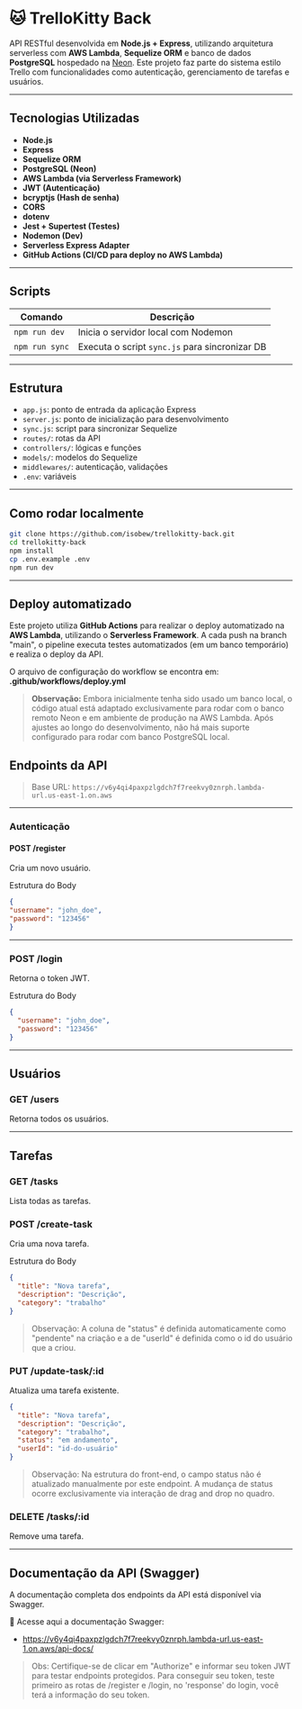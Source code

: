 # 🐱 TrelloKitty Back

API RESTful desenvolvida em **Node.js + Express**, utilizando arquitetura serverless com **AWS Lambda**, **Sequelize ORM** e banco de dados **PostgreSQL** hospedado na [Neon](https://neon.tech). Este projeto faz parte do sistema estilo Trello com funcionalidades como autenticação, gerenciamento de tarefas e usuários.

---

## Tecnologias Utilizadas

- **Node.js**
- **Express**
- **Sequelize ORM**
- **PostgreSQL (Neon)**
- **AWS Lambda (via Serverless Framework)**
- **JWT (Autenticação)**
- **bcryptjs (Hash de senha)**
- **CORS**
- **dotenv**
- **Jest + Supertest (Testes)**
- **Nodemon (Dev)**
- **Serverless Express Adapter**
- **GitHub Actions (CI/CD para deploy no AWS Lambda)**

---

## Scripts

| Comando       | Descrição                                      |
| ------------- | ---------------------------------------------- |
| `npm run dev` | Inicia o servidor local com Nodemon        |
| `npm run sync`| Executa o script `sync.js` para sincronizar DB |

---

## Estrutura

- `app.js`: ponto de entrada da aplicação Express
- `server.js`: ponto de inicialização para desenvolvimento
- `sync.js`: script para sincronizar Sequelize
- `routes/`: rotas da API
- `controllers/`: lógicas e funções
- `models/`: modelos do Sequelize
- `middlewares/`: autenticação, validações
- `.env`: variáveis

---

## Como rodar localmente

```bash
git clone https://github.com/isobew/trellokitty-back.git
cd trellokitty-back
npm install
cp .env.example .env 
npm run dev
```

---
 
## Deploy automatizado

Este projeto utiliza **GitHub Actions** para realizar o deploy automatizado na **AWS Lambda**, utilizando o **Serverless Framework**. A cada push na branch "main", o pipeline executa testes automatizados (em um banco temporário) e realiza o deploy da API.

O arquivo de configuração do workflow se encontra em: **.github/workflows/deploy.yml**


> **Observação:** Embora inicialmente tenha sido usado um banco local, o código atual está adaptado exclusivamente para rodar com o banco remoto Neon e em ambiente de produção na AWS Lambda.
Após ajustes ao longo do desenvolvimento, não há mais suporte configurado para rodar com banco PostgreSQL local.


## Endpoints da API

> Base URL: `https://v6y4qi4paxpzlgdch7f7reekvy0znrph.lambda-url.us-east-1.on.aws`

--- 

### Autenticação

#### POST /register
Cria um novo usuário.

Estrutura do Body
```json
{
"username": "john_doe",
"password": "123456"
}
```
---

### POST /login
Retorna o token JWT.

Estrutura do Body
```json
{
  "username": "john_doe",
  "password": "123456"
}
```
---


## Usuários

### GET /users
Retorna todos os usuários.


---

## Tarefas

### GET /tasks
Lista todas as tarefas.

### POST /create-task
Cria uma nova tarefa.

Estrutura do Body
```json
{
  "title": "Nova tarefa",
  "description": "Descrição",
  "category": "trabalho"
}
```
> Observação: A coluna de "status" é definida automaticamente como "pendente" na criação e a de "userId" é definida como o id do usuário que a criou.

### PUT /update-task/:id
Atualiza uma tarefa existente.
```json
{
  "title": "Nova tarefa",
  "description": "Descrição",
  "category": "trabalho",
  "status": "em andamento",
  "userId": "id-do-usuário"
}
```
> Observação: Na estrutura do front-end, o campo status não é atualizado manualmente por este endpoint. A mudança de status ocorre exclusivamente via interação de drag and drop no quadro.

### DELETE /tasks/:id
Remove uma tarefa.


---

## Documentação da API (Swagger)
A documentação completa dos endpoints da API está disponível via Swagger.

🔗 Acesse aqui a documentação Swagger:
 - https://v6y4qi4paxpzlgdch7f7reekvy0znrph.lambda-url.us-east-1.on.aws/api-docs/

> Obs: Certifique-se de clicar em "Authorize" e informar seu token JWT para testar endpoints protegidos. Para conseguir seu token, teste primeiro as rotas de /register e /login, no 'response' do login, você terá a informação do seu token.